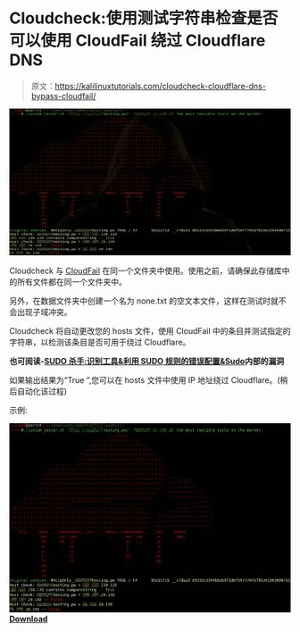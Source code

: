 # Cloudcheck:使用测试字符串检查是否可以使用 CloudFail 绕过 Cloudflare DNS

> 原文：<https://kalilinuxtutorials.com/cloudcheck-cloudflare-dns-bypass-cloudfail/>

[![Cloudcheck : Checks Using A Test String If A Cloudflare DNS Bypass Is Possible Using CloudFail](img/543017479d6ca50609491ff378a43a86.png "Cloudcheck : Checks Using A Test String If A Cloudflare DNS Bypass Is Possible Using CloudFail")](https://1.bp.blogspot.com/-fvlfcJBmIVE/XT9RNhQtb-I/AAAAAAAABko/hJTajLUTaaAu70E5N0LMkrZlo1O1CIcoQCLcBGAs/s1600/Cloudcheck%25281%2529.png)

Cloudcheck 与 [CloudFail](https://github.com/m0rtem/CloudFail) 在同一个文件夹中使用。使用之前，请确保此存储库中的所有文件都在同一个文件夹中。

另外，在数据文件夹中创建一个名为 none.txt 的空文本文件，这样在测试时就不会出现子域冲突。

Cloudcheck 将自动更改您的 hosts 文件，使用 CloudFail 中的条目并测试指定的字符串，以检测该条目是否可用于绕过 Cloudflare。

**也可阅读-[SUDO 杀手:识别工具&利用 SUDO 规则的错误配置&Sudo](https://kalilinuxtutorials.com/sudo-killer-misconfigurations-vulnerabilities/)内部的漏洞**

如果输出结果为“True ”,您可以在 hosts 文件中使用 IP 地址绕过 Cloudflare。(稍后自动化该过程)

示例:

![](img/22f5626ba815ebe2191727cfeee4b96b.png)[**Download**](https://github.com/ANK1036Official/Cloudcheck)